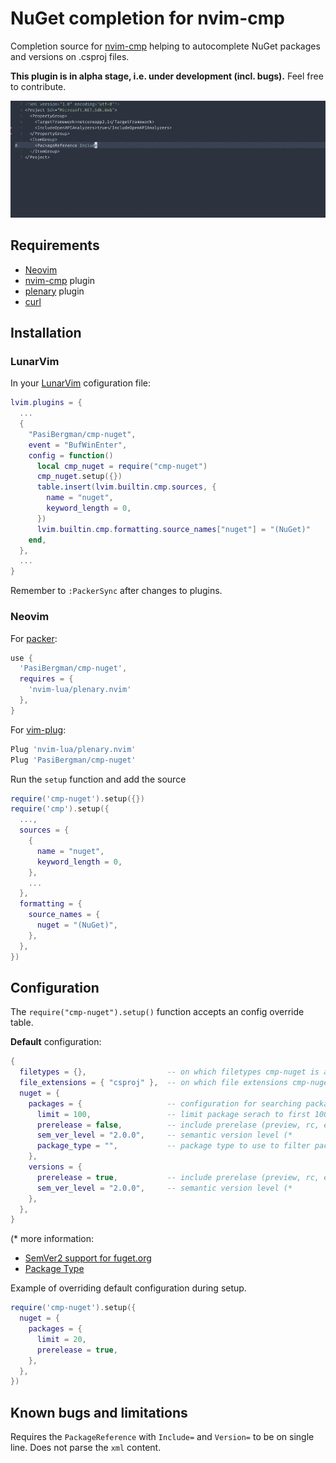 # NuGet completion for nvim-cmp

Completion source for [nvim-cmp](https://github.com/hrsh7th/nvim-cmp) helping to
autocomplete NuGet packages and versions on .csproj files.

**This plugin is in alpha stage, i.e. under development (incl. bugs).**
Feel free to contribute.

![cmp-nuget in action](./assets/cmp-nuget.gif?raw=true)

## Requirements

- [Neovim](https://gitub.com/neovim/neovim)
- [nvim-cmp](https://github.com/hrsh7th/nvim-cmp) plugin
- [plenary](https://github.com/nvim-lua/plenary.nvim) plugin
- [curl](https://curl.se)

## Installation

### LunarVim

In your [LunarVim](https://lunarvim.org) cofiguration file:

```lua
lvim.plugins = {
  ...
  {
    "PasiBergman/cmp-nuget",
    event = "BufWinEnter",
    config = function()
      local cmp_nuget = require("cmp-nuget")
      cmp_nuget.setup({})
      table.insert(lvim.builtin.cmp.sources, {
        name = "nuget",
        keyword_length = 0,
      })
      lvim.builtin.cmp.formatting.source_names["nuget"] = "(NuGet)"
    end,
  },
  ...
}
```

Remember to `:PackerSync` after changes to plugins.

### Neovim

For [packer](https://github.com/wbthomason/packer.nvim):

```lua
use {
  'PasiBergman/cmp-nuget',
  requires = {
    'nvim-lua/plenary.nvim'
  },
}
```

For [vim-plug](https://github.com/junegunn/vim-plug):

```lua
Plug 'nvim-lua/plenary.nvim'
Plug 'PasiBergman/cmp-nuget'
```

Run the `setup` function and add the source

```lua
require('cmp-nuget').setup({})
require('cmp').setup({
  ...,
  sources = {
    {
      name = "nuget",
      keyword_length = 0,
    },
    ...
  },
  formatting = {
    source_names = {
      nuget = "(NuGet)",
    },
  },
})
```

## Configuration

The `require("cmp-nuget").setup()` function accepts an config override table.

**Default** configuration:

```lua
{
  filetypes = {},                  -- on which filetypes cmp-nuget is active
  file_extensions = { "csproj" },  -- on which file extensions cmp-nuget is active
  nuget = {
    packages = {                   -- configuration for searching packages
      limit = 100,                 -- limit package serach to first 100 packages
      prerelease = false,          -- include prerelase (preview, rc, etc.) packages
      sem_ver_level = "2.0.0",     -- semantic version level (*
      package_type = "",           -- package type to use to filter packages (*
    },
    versions = {
      prerelease = true,           -- include prerelase (preview, rc, etc.) versions
      sem_ver_level = "2.0.0",     -- semantic version level (*
    },
  },
}
```

(\* more information:

- [SemVer2 support for fuget.org](https://github.com/NuGet/Home/wiki/SemVer2-support-for-nuget.org-%28server-side%29)
- [Package Type](https://github.com/NuGet/Home/wiki/Package-Type-%5BPacking%5D)

Example of overriding default configuration during setup.

```lua
require('cmp-nuget').setup({
  nuget = {
    packages = {
      limit = 20,
      prerelease = true,
    },
  },
})
```

## Known bugs and limitations

Requires the `PackageReference` with `Include=` and `Version=` to be on single line.
Does not parse the `xml` content.
